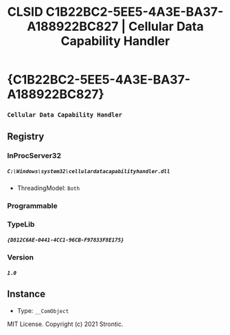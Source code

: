 ﻿---
title: "CLSID C1B22BC2-5EE5-4A3E-BA37-A188922BC827 | Cellular Data Capability Handler"
excerpt: What is COM-Object CLSID C1B22BC2-5EE5-4A3E-BA37-A188922BC827?
---

# {C1B22BC2-5EE5-4A3E-BA37-A188922BC827}

### `Cellular Data Capability Handler`

## Registry


### InProcServer32

##### `C:\Windows\system32\cellulardatacapabilityhandler.dll`
* ThreadingModel: `Both`

### Programmable


### TypeLib

##### `{D812C6AE-0441-4CC1-96CB-F97833F8E175}`

### Version

##### `1.0`

## Instance

* Type: `__ComObject`

MIT License. Copyright (c) 2021 Strontic.


